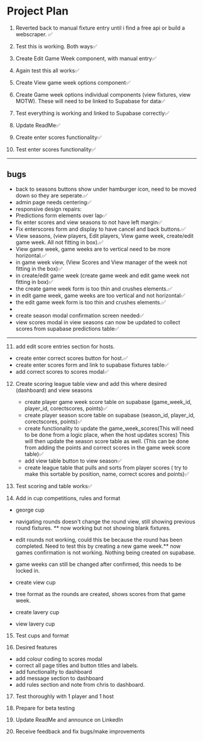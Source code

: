 # Project Plan

1. Reverted back to manual fixture entry until i find a free api or build a webscraper. ✅

2. Test this is working. Both ways✅

3. Create Edit Game Week component, with manual entry✅

4. Again test this all works✅

5. Create View game week options component✅

6. Create Game week options individual components (view fixtures, view MOTW). These will need to be linked to Supabase for data✅

7. Test everything is working and linked to Supabase correctly✅

8. Update ReadMe✅

9. Create enter scores functionality✅

10. Test enter scores functionality✅

---

## bugs

- back to seasons buttons show under hamburger icon, need to be moved down so they are seperate.✅
- admin page needs centering✅
- responsive design repairs:
- Predictions form elements over lap✅
- fix enter scores and view seasons to not have left margin✅
- Fix enterscores form and display to have cancel and back buttons.✅
- View seasons, (view players, Edit players, View game week, create/edit game week. All not fitting in box).✅
- View game week, game weeks are to vertical need to be more horizontal.✅
- in game week view, (View Scores and View manager of the week not fitting in the box)✅
- in create/edit game week (create game week and edit game week not fitting in box)✅
- the create game week form is too thin and crushes elements.✅
- in edit game week, game weeks are too vertical and not horizontal✅
- the edit game week form is too thin and crushes elements.✅
-
- create season modal confirmation screen needed✅
- view scores modal in view seasons can now be updated to collect scores from supabase predictions table✅

---

11. add edit score entries section for hosts.

- create enter correct scores button for host.✅
- create enter scores form and link to supabase fixtures table✅
- add correct scores to scores modal✅

12. Create scoring league table view and add this where desired (dashboard) and view seasons

    - create player game week score table on supabase (game_week_id, player_id, corectscores, points)✅
    - create player season score table on supabase (season_id, player_id, corectscores, points)✅
    - create functionality to update the game_week_scores(This will need to be done from a logic place, when the host updates scores) This will then update the season score table as well. (This can be done from adding the points and correct scores in the game week score table)✅
    - add view table button to view season✅
    - create league table that pulls and sorts from player scores ( try to make this sortable by position, name, correct scores and points)✅

13. Test scoring and table works✅

14. Add in cup competitions, rules and format

- george cup
- navigating rounds doesn't change the round view, still showing previous round fixtures. ** now working but not showing blank fixtures.
- edit rounds not working, could this be because the round has been completed. Need to test this by creating a new game week.** now games confirmation is not working. Nothing being created on supabase.
- game weeks can still be changed after confirmed, this needs to be locked in.

- create view cup
- tree format as the rounds are created, shows scores from that game week.

- create lavery cup
- view lavery cup

15. Test cups and format

16. Desired features

- add colour coding to scores modal
- correct all page titles and button titles and labels.
- add functionality to dashboard
- add message section to dashboard
- add rules section and note from chris to dashboard.

17. Test thoroughly with 1 player and 1 host

18. Prepare for beta testing

19. Update ReadMe and announce on LinkedIn

20. Receive feedback and fix bugs/make improvements
